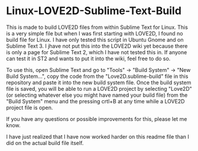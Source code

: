 Linux-LOVE2D-Sublime-Text-Build
===============================

This is made to build LOVE2D files from within Sublime Text for Linux. This is a very simple file but when I was first starting with LOVE2D, I found no build file for Linux. I have only tested this script in Ubuntu Gnome and on Sublime Text 3. I jhave not put this into the LOVE2D wiki yet because there is only a page for Sublime Text 2, which I have not tested this in. If anyone can test it in ST2 and wants to put it into the wiki, feel free to do so.

To use this, open Sublime Text and go to "Tools" -> "Build System" -> "New Build System...", copy the code from the "Love2D.sublime-build" file in this repository and paste it into the new build system file. Once the build system file is saved, you will be able to run a LOVE2D project by selecting "Love2D" (or selecting whatever else you might have named your build file) from the "Build System" menu and the pressing crtl+B at any time while a LOVE2D project file is open.

If you have any questions or possible improvements for this, please let me know.

I have just realized that I have now worked harder on this readme file than I did on the actual build file itself.
